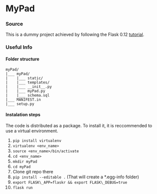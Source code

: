 # MyPad

### Source
This is a dummy project achieved by following the Flask 0.12 [tutorial](http://flask.pocoo.org/docs/0.12/tutorial/).

### Useful Info
#### Folder structure
```
myPad/
|___ myPad/
|    |___ static/
|    |___ templates/
|    |___ __init__.py
|    |___ myPad.py
|    |___ schema.sql
|___ MANIFEST.in
|___ setup.py
```
#### Instalation steps
The code is distributed as a package. To install it, it is reccommended to use a virtual environment.
1. ```pip install virtualenv```
2. ```virtualenv <env_name>```
3. ```source <env_name>/bin/activate```
4. ```cd <env_name>```
5. ```mkdir myPad```
6. ```cd myPad```
7. Clone git repo there
8. ```pip install --editable .``` (That will create a \*.egg-info folder)
9. ```export FLASK\_APP=flaskr && export FLASK\_DEBUG=true```
10. ```flask run```
